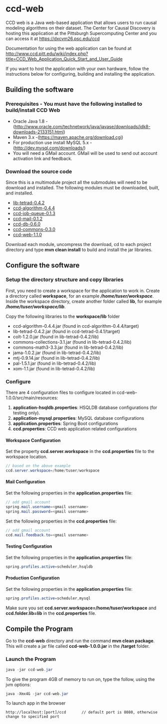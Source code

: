 # ccd-web
CCD web is a Java web-based application that allows users to run causal modeling algorithms on their dataset.  The Center for Causal Discovery is hosting this application at the Pittsburgh Supercomputing Center and you can access it at https://dxcvm26.psc.edu/ccd

Documentation for using the web application can be found at http://www.ccd.pitt.edu/wiki/index.php?title=CCD_Web_Application_Quick_Start_and_User_Guide 

If you want to host the application with your own hardware, follow the instructions below for configuring, building and installing the application.

## Building the software

### Prerequisites - You must have the following installed to build/install CCD Web
* Oracle Java 1.8 - (http://www.oracle.com/technetwork/java/javase/downloads/jdk8-downloads-2133151.html)
* Maven 3.x -(https://maven.apache.org/download.cgi)
* For production use install MySQL 5.x - (http://dev.mysql.com/downloads/)
* You will need a GMail account.  GMail will be used to send out account activation link and feedback.

### Download the source code
Since this is a multimodule project all the submodules will need to be download and installed.  The following modules must be downloaded, built, and installed.

* [lib-tetrad-0.4.2](https://github.com/bd2kccd/lib-tetrad/releases/tag/v0.4.2)
* [ccd-algorithm-0.4.4](https://github.com/bd2kccd/ccd-algorithm/releases/tag/v0.4.4) 
* [ccd-job-queue-0.1.3](https://github.com/bd2kccd/ccd-job-queue/releases/tag/v0.1.3) 
* [ccd-mail-0.1.2](https://github.com/bd2kccd/ccd-mail/releases/tag/v0.1.2) 
* [ccd-db-0.6.0](https://github.com/bd2kccd/ccd-db/releases/tag/v0.6.0) 
* [ccd-commons-0.3.0](https://github.com/bd2kccd/ccd-commons/releases/tag/v0.3.0) 
* [ccd-web-1.1.0](https://github.com/bd2kccd/ccd-web/releases/tag/v1.1.0)

Download each module, uncompress the download, cd to each project directory and type **mvn clean install** to build and install the jar libraries.

## Configure the software

### Setup the directory structure and copy libraries
First, you need to create a workspace for the application to work in.  Create a directory called **workspace**, for an example ***/home/tuser/workspace***.  
Inside the workspace directory, create another folder called **lib**, for example ***/home/tuser/workspace/lib***.  

Copy the following libraries to the  **workspace/lib** folder
* ccd-algorithm-0.4.4.jar (found in ccd-algorithm-0.4.4/target)
* lib-tetrad-0.4.2.jar (found in ccd-tetrad-0.4.1/target)
* colt-1.2.0.jar (found in lib-tetrad-0.4.2/lib)
* commons-collections-3.1.jar (found in lib-tetrad-0.4.2/lib)
* commons-math3-3.3.jar (found in lib-tetrad-0.4.2/lib)
* jama-1.0.2.jar (found in lib-tetrad-0.4.2/lib)
* mtj-0.9.14.jar (found in lib-tetrad-0.4.2/lib)
* pal-1.5.1.jar (found in lib-tetrad-0.4.2/lib)
* xom-1.1.jar (found in lib-tetrad-0.4.2/lib)

### Configure
There are 4 configuration files to configure located in ccd-web-1.0.0/src/main/resources:
1. **application-hsqldb.properties**: HSQLDB database configurations (for testing only).
2. **application-mysql.properties**: MySQL database configurations
3. **application.properties**: Spring Boot configurations
4. **ccd.properties**: CCD web application related configurations

#### Workspace Configuration
Set the property **ccd.server.workspace** in the  **ccd.properties** file to the workspace location.
```java
// based on the above example
ccd.server.workspace=/home/tuser/workspace
```

#### Mail Configuration
Set the following properties in the **application.properties** file:
```java
// add gmail account
spring.mail.username=<gmail username>
spring.mail.password=<gmail username>
```
Set the following properties in the **ccd.properties** file:
```java
// add gmail account
ccd.mail.feedback.to=<gmail username>
```

#### Testing Configuration
Set the following properties in the **application.properties** file:
```java
spring.profiles.active=scheduler,hsqldb
```

#### Production Configuration
Set the following properties in the **application.properties** file:
```java
spring.profiles.active=scheduler,mysql
```

Make sure you set **ccd.server.workspace=/home/tuser/workspace** and **ccd.folder.lib=lib** in the **ccd.properties** file.

## Compile the Program
Go to the **ccd-web** directory and run the command **mvn clean package**. This will create a jar file called **ccd-web-1.0.0.jar** in the **/target** folder.

### Launch the Program
```java
java -jar ccd-web.jar
```
To give the program 4GB of memory to run on, type the follow, using the jvm options:
```java
java -Xmx4G -jar ccd-web.jar
```

To launch app in the browser
```
http://localhost:[port]/ccd       // default port is 8080, otherwise change to specified port
```

